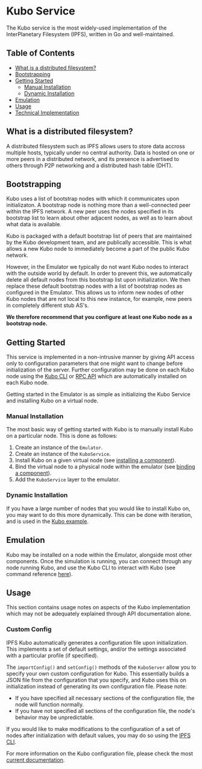 # Kubo Service
The Kubo service is the most widely-used implementation of the InterPlanetary Filesystem (IPFS), written in Go and well-maintained.

## Table of Contents
- [What is a distributed filesystem?](#what-is-a-distributed-filesystem)
- [Bootstrapping](#bootstrapping)
- [Getting Started](#getting-started)
    - [Manual Installation](#manual-installation)
    - [Dynamic Installation](#dynamic-installation)
- [Emulation](#emulation)
- [Usage](#usage)
- [Technical Implementation](#technical-implementation)

## What is a distributed filesystem?
A distributed filesystem such as IPFS allows users to store data accross multiple hosts, typically under no central authority. Data is hosted on one or more peers in a distributed network, and its presence is advertised to others through P2P networking and a distributed hash table (DHT).

## Bootstrapping
Kubo uses a list of bootstrap nodes with which it communicates upon initializaton. A bootstrap node is nothing more than a well-connected peer within the IPFS network. A new peer uses the nodes specified in its bootstrap list to learn about other adjacent nodes, as well as to learn about what data is available.

Kubo is packaged with a default bootstrap list of peers that are maintained by the Kubo development team, and are publically accessible. This is what allows a new Kubo node to immediately become a part of the public Kubo network.

However, in the Emulator we typically do not want Kubo nodes to interact with the outside world by default. In order to prevent this, we automatically delete all default nodes from this bootstrap list upon initialization. We then replace these default bootstrap nodes with a list of bootstrap nodes as configured in the Emulator. This allows us to inform new nodes of other Kubo nodes that are not local to this new instance, for example, new peers in completely different stub AS's.

**We therefore recommend that you configure at least one Kubo node as a bootstrap node.**

## Getting Started
This service is implemented in a non-intrusive manner by giving API access only to configuration parameters that one might want to change before initialization of the server.
Further configuration may be done on each Kubo node using the [Kubo CLI](https://docs.ipfs.tech/reference/kubo/cli/#ipfs) or [RPC API](https://docs.ipfs.tech/reference/kubo/rpc/#api-v0-get) which are automatically installed on each Kubo node.

Getting started in the Emulator is as simple as initializing the Kubo Service and installing Kubo on a virtual node.

### Manual Installation
The most basic way of getting started with Kubo is to manually install Kubo on a particular node. This is done as follows:

  1. Create an instance of the `Emulator`.
  2. Create an instance of the `KuboService`.
  3. Install Kubo on a given virtual node (see [installing a component](./component.md#a-simple-component)).
  4. Bind the virtual node to a physical node within the emulator (see [binding a component](./component.md#binding-and-filter)).
  5. Add the `KuboService` layer to the emulator.

### Dynamic Installation
If you have a large number of nodes that you would like to install Kubo on, you may want to do this more dynamically. This can be done with iteration, and is used in the [Kubo example](../../examples/not-ready-examples/27-kubo/README.md).

## Emulation
Kubo may be installed on a node within the Emulator, alongside most other components. Once the simulation is running, you can connect through any node running Kubo, and use the Kubo CLI to interact with Kubo (see command reference [here](https://docs.ipfs.tech/reference/kubo/cli/)).

## Usage
This section contains usage notes on aspects of the Kubo implementation which may not be adequately explained through API documentation alone.

### Custom Config
IPFS Kubo automatically generates a configuration file upon initialization. This implements a
set of default settings, and/or the settings associated with a particular profile (if specified).

The `importConfig()` and `setConfig()` methods of the `KuboServer` allow you to specify
your own custom configuration for Kubo. This essentially builds a JSON file from the
configuration that you specify, and Kubo uses this on initialization instead of generating
its own configuration file. Please note:
  - If you have specified all necessary sections of the configuration file, the node will function normally.
  - If you have not specified all sections of the configuration file, the node's behavior may be unpredictable.

If you would like to make modifications to the configuration of a set of nodes after initialization with default values, you may do so using the [IPFS CLI](https://docs.ipfs.tech/reference/kubo/cli/#ipfs-config).

For more information on the Kubo configuration file, please check the most [current documentation](https://github.com/ipfs/kubo/blob/master/docs/config.md).
